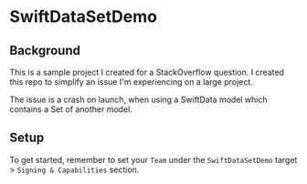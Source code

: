 # SwiftDataSetDemo

## Background

This is a sample project I created for a StackOverflow question. I created this repo to simplify an issue I'm experiencing on a large project.

The issue is a crash on launch, when using a SwiftData model which contains a Set of another model.

## Setup

To get started, remember to set your `Team` under the `SwiftDataSetDemo` target > `Signing & Capabilities` section.